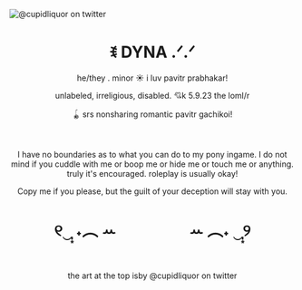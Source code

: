 ![@cupidliquor on twitter](https://pbs.twimg.com/media/FzjZ2unX0AAZlX-?format=jpg&name=large)
<h1 align="center"> ꉂ DYNA .ᐟ.ᐟ </h1>
<p align="center">he/they . minor ☀ i luv pavitr prabhakar!</p>
<p align="center">unlabeled, irreligious, disabled. 💘k 5.9.23 the loml/r</p>
<p align="center">🪀 srs nonsharing romantic pavitr gachikoi!</p>
ㅤ
<p align="center">I have no boundaries as to what you can do to my pony ingame. I do not mind if you cuddle with me or boop me or hide me or touch me or anything. truly it's encouraged. roleplay is usually okay!</p>
<p align="center">Copy me if you please, but the guilt of your deception will stay with you.</p>
<h1 align="center">୧‿̩͙ ˖︵ ꕀㅤㅤㅤㅤㅤꕀ ︵˖ ‿̩͙୨</h1>
ㅤ
<p align="center">the art at the top isby @cupidliquor on twitter</p>
ㅤ
